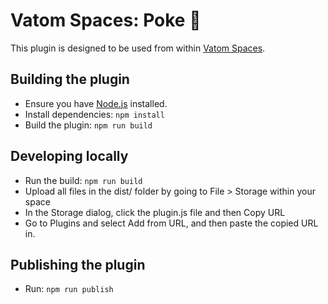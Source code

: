 # Vatom Spaces: Poke 🔌

This plugin is designed to be used from within [Vatom Spaces](https://vatom.com).


## Building the plugin
- Ensure you have [Node.js](https://nodejs.org) installed.
- Install dependencies: `npm install`
- Build the plugin: `npm run build`


## Developing locally
- Run the build: `npm run build`
- Upload all files in the dist/ folder by going to File > Storage within your space
- In the Storage dialog, click the plugin.js file and then Copy URL
- Go to Plugins and select Add from URL, and then paste the copied URL in.


## Publishing the plugin
- Run: `npm run publish`
